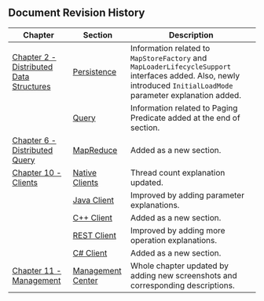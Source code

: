 

## Document Revision History

|Chapter|Section|Description|
|-------|-------|-----------|
|[Chapter 2 - Distributed Data Structures](#distributed-data-structures)|[Persistence](#persistence)|Information related to `MapStoreFactory` and `MapLoaderLifecycleSupport` interfaces added. Also, newly introduced `InitialLoadMode` parameter explanation added.|
||[Query](#query)|Information related to Paging Predicate added at the end of section.|
|[Chapter 6 - Distributed Query](#distributed-query)|[MapReduce](#mapreduce)|Added as a new section.|
|[Chapter 10 - Clients](#clients)|[Native Clients](#native-clients)|Thread count explanation updated. |
||[Java Client](#java-client)|Improved by adding parameter explanations.|
||[C++ Client](#native-clients)|Added as a new section.|
||[REST Client](#rest-client)|Improved by adding more operation explanations.|
||[C# Client](#native-clients)|Added as a new section.|
|[Chapter 11 - Management](#management)|[Management Center](#management-center)|Whole chapter updated by adding new screenshots and corresponding descriptions.|








